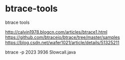 # btrace-tools
btrace tools

http://calvin1978.blogcn.com/articles/btrace1.html
https://github.com/btraceio/btrace/tree/master/samples
https://blog.csdn.net/wafer1021/article/details/51325211



btrace -p 2023  3936   Slowcall.java
